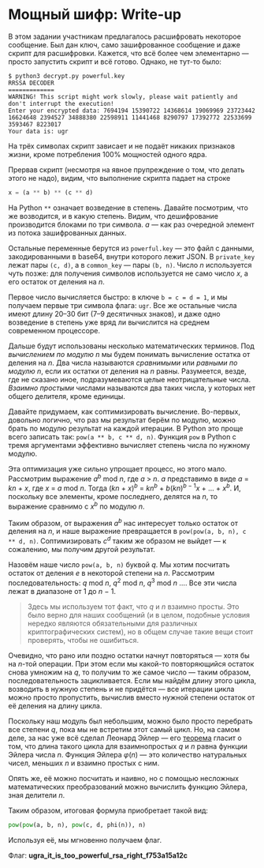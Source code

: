# Мощный шифр: Write-up

В этом задании участникам предлагалось расшифровать некоторое сообщение. Был дан ключ, само зашифрованное сообщение и даже скрипт для расшифровки. Кажется, что всё более чем элементарно — просто запустить скрипт и всё готово. Однако, не тут-то было:

```
$ python3 decrypt.py powerful.key 
RRSSA DECODER
=============
WARNING! This script might work slowly, please wait patiently and don't interrupt the execution!
Enter your encrypted data: 7694194 15390722 14368614 19069969 23723442 16624648 2394527 34888380 22598911 11441468 8290797 17392772 22533699 3593467 8223017
Your data is: ugr
```

На трёх символах скрипт зависает и не подаёт никаких признаков жизни, кроме потребления 100% мощностей одного ядра.

Прервав скрипт (несмотря на явное прупреждение о том, что делать этого не надо), видим, что выполнение скрипта падает на строке

```python
x = (a ** b) ** (c ** d)
```

На Python `**` означает возведение в степень. Давайте посмотрим, что же возводится, и в какую степень. Видим, что дешифрование производится блоками по три символа. _a_ — как раз очередной элемент из потока зашифрованных данных.

Остальные переменные берутся из `powerful.key` — это файл с данными, закодированными в base64, внутри которого лежит JSON. В `private_key` лежат пары `(c, d)`, а в `common_key` — пары `(b, n)`. Число _n_ используется чуть позже: для получения символов используется не само число _x_, а его остаток от деления на _n_.

Первое число вычисляется быстро: в ключе `b = c = d = 1`, и мы получаем первые три символа флага: `ugr`. Все же остальные числа имеют длину 20–30 бит (7–9 десятичных знаков), и даже одно возведение в степень уже вряд ли вычислится на среднем современном процессоре.

Дальше будут использованы несколько математических терминов. Под _вычислением по модулю n_ мы будем понимать вычисление остатка от деления на _n_. Два числа называются _сравнимыми_ или _равными по модулю n_, если их остатки от деления на _n_ равны. Разумеется, везде, где не сказано иное, подразумеваются целые неотрицательные числа. _Взаимно простыми_ числами называются два таких числа, у которых нет общего делителя, кроме единицы.

Давайте придумаем, как соптимизировать вычисление. Во-первых, довольно логично, что раз мы результат берём по модулю, можно брать по модулю результат на каждой итерации. В Python это проще всего записать так: `pow(a ** b, c ** d, n)`. Функция `pow` в Python с тремя аргументами эффективно вычисляет степень числа по нужному модулю.

Эта оптимизация уже сильно упрощает процесс, но этого мало. Рассмотрим выражение _a_<sup>_b_</sup> mod _n_, где _a_ > _n_. _a_ представимо в виде _a_ = _kn_ + _x_, где _x_ = _a_ mod _n_. Тогда (_kn_ + _x_)<sup>_b_</sup> = _kn_<sup>_b_</sup> + _b_(_kn_)<sup>_b_ − 1</sup>_x_ + … + _x_<sup>_b_</sup>. И, поскольку все элементы, кроме последнего, делятся на _n_, то выражение сравнимо с _x_<sup>_b_</sup> по модулю _n_.

Таким образом, от выражения _a_<sup>_b_</sup> нас интересует только остаток от деления на _n_, и наше выражение превращается в `pow(pow(a, b, n), c ** d, n)`. Соптимизировать _c_<sup>_d_</sup> таким же образом не выйдет — к сожалению, мы получим другой результат.

Назовём наше число `pow(a, b, n)` буквой _q_. Мы хотим посчитать остаток от деления _e_ в некоторой степени на _n_. Рассмотрим последовательность: _q_ mod _n_, _q_<sup>2</sup> mod _n_, _q_<sup>3</sup> mod _n_ …. Все эти числа лежат в диапазоне от 1 до _n_ − 1.

> Здесь мы используем тот факт, что _q_ и _n_ взаимно просты. Это было верно для наших сообщений (и в целом, подобные условия нередко являются обязательными для различных криптографических систем), но в общем случае такие вещи стоит проверять, чтобы не ошибиться.

Очевидно, что рано или поздно остатки начнут повторяться — хотя бы на _n_-той операции. При этом если мы какой-то повторяющийся остаток снова умножим на _q_, то получим то же самое число — таким образом, последовательность зацикливается. Если мы найдём длину этого цикла, возводить в нужную степень и не придётся — все итерации цикла можно просто пропустить, вычислив вместо нужной степени остаток от её деления на длину цикла.

Поскольку наш модуль был небольшим, можно было просто перебрать все степени _q_, пока мы не встретим этот самый цикл. Но, на самом деле, за нас уже всё сделал Леонард Эйлер — его [теорема](https://ru.wikipedia.org/wiki/%D0%A2%D0%B5%D0%BE%D1%80%D0%B5%D0%BC%D0%B0_%D0%AD%D0%B9%D0%BB%D0%B5%D1%80%D0%B0_(%D1%82%D0%B5%D0%BE%D1%80%D0%B8%D1%8F_%D1%87%D0%B8%D1%81%D0%B5%D0%BB)) гласит о том, что длина такого цикла для взаимнопростых _q_ и _n_ равна функции Эйлера числа _n_. Функция Эйлера _φ_(_n_) — это количество натуральных чисел, меньших _n_ и взаимно простых с ним.

Опять же, её можно посчитать и наивно, но с помощью несложных математических преобразований можно вычислить функцию Эйлера, зная делители _n_.

Таким образом, итоговая формула приобретает такой вид:

```python
pow(pow(a, b, n), pow(c, d, phi(n)), n)
```

Используя её, мы мгновенно получаем флаг.

Флаг: **ugra_it_is_too_powerful_rsa_right_f753a15a12c**
